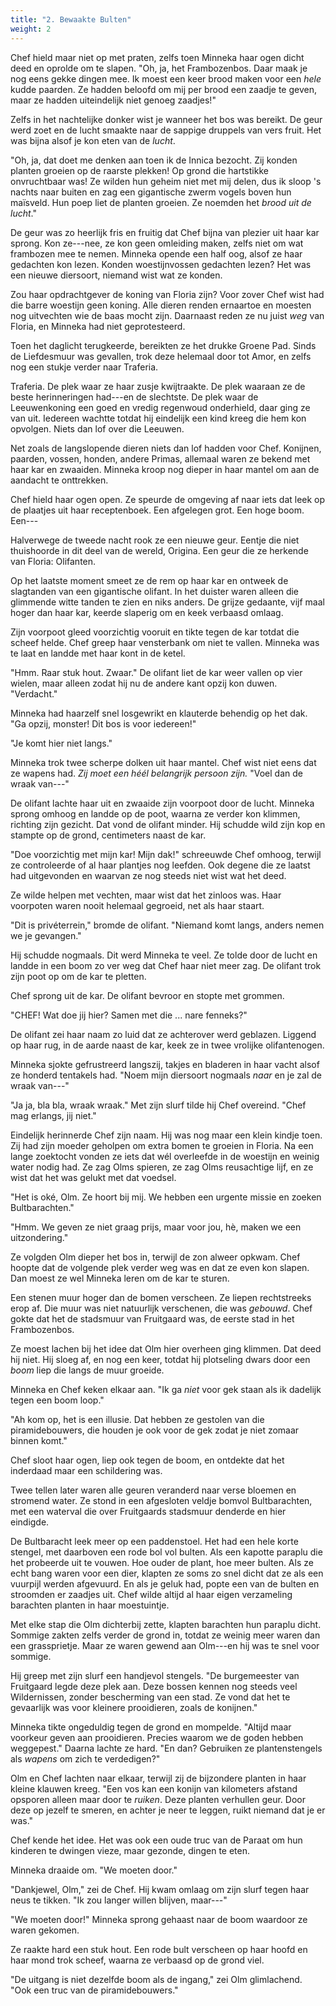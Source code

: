 ```yaml
---
title: "2. Bewaakte Bulten"
weight: 2
---
```


Chef hield maar niet op met praten, zelfs toen Minneka haar ogen dicht deed en oprolde om te slapen. "Oh, ja, het Frambozenbos. Daar maak je nog eens gekke dingen mee. Ik moest een keer brood maken voor een _hele_ kudde paarden. Ze hadden beloofd om mij per brood een zaadje te geven, maar ze hadden uiteindelijk niet genoeg zaadjes!"

Zelfs in het nachtelijke donker wist je wanneer het bos was bereikt. De geur werd zoet en de lucht smaakte naar de sappige druppels van vers fruit. Het was bijna alsof je kon eten van de _lucht_.

"Oh, ja, dat doet me denken aan toen ik de Innica bezocht. Zij konden planten groeien op de raarste plekken! Op grond die hartstikke onvruchtbaar was! Ze wilden hun geheim niet met mij delen, dus ik sloop 's nachts naar buiten en zag een gigantische zwerm vogels boven hun maïsveld. Hun poep liet de planten groeien. Ze noemden het _brood uit de lucht_."

De geur was zo heerlijk fris en fruitig dat Chef bijna van plezier uit haar kar sprong. Kon ze---nee, ze kon geen omleiding maken, zelfs niet om wat frambozen mee te nemen. Minneka opende een half oog, alsof ze haar gedachten kon lezen. Konden woestijnvossen gedachten lezen? Het was een nieuwe diersoort, niemand wist wat ze konden.

Zou haar opdrachtgever de koning van Floria zijn? Voor zover Chef wist had die barre woestijn geen koning. Alle dieren renden ernaartoe en moesten nog uitvechten wie de baas mocht zijn. Daarnaast reden ze nu juist _weg_ van Floria, en Minneka had niet geprotesteerd.

Toen het daglicht terugkeerde, bereikten ze het drukke Groene Pad. Sinds de Liefdesmuur was gevallen, trok deze helemaal door tot Amor, en zelfs nog een stukje verder naar Traferia. 

Traferia. De plek waar ze haar zusje kwijtraakte. De plek waaraan ze de beste herinneringen had---en de slechtste. De plek waar de Leeuwenkoning een goed en vredig regenwoud onderhield, daar ging ze van uit. Iedereen wachtte totdat hij eindelijk een kind kreeg die hem kon opvolgen. Niets dan lof over die Leeuwen. 

Net zoals de langslopende dieren niets dan lof hadden voor Chef. Konijnen, paarden, vossen, honden, andere Primas, allemaal waren ze bekend met haar kar en zwaaiden. Minneka kroop nog dieper in haar mantel om aan de aandacht te onttrekken.

Chef hield haar ogen open. Ze speurde de omgeving af naar iets dat leek op de plaatjes uit haar receptenboek. Een afgelegen grot. Een hoge boom. Een---

Halverwege de tweede nacht rook ze een nieuwe geur. Eentje die niet thuishoorde in dit deel van de wereld, Origina. Een geur die ze herkende van Floria: Olifanten.

Op het laatste moment smeet ze de rem op haar kar en ontweek de slagtanden van een gigantische olifant. In het duister waren alleen die glimmende witte tanden te zien en niks anders. De grijze gedaante, vijf maal hoger dan haar kar, keerde slaperig om en keek verbaasd omlaag. 

Zijn voorpoot gleed voorzichtig vooruit en tikte tegen de kar totdat die scheef helde. Chef greep haar vensterbank om niet te vallen. Minneka was te laat en landde met haar kont in de ketel. 

"Hmm. Raar stuk hout. Zwaar." De olifant liet de kar weer vallen op vier wielen, maar alleen zodat hij nu de andere kant opzij kon duwen. "Verdacht."

Minneka had haarzelf snel losgewrikt en klauterde behendig op het dak. "Ga opzij, monster! Dit bos is voor iedereen!"

"Je komt hier niet langs."

Minneka trok twee scherpe dolken uit haar mantel. Chef wist niet eens dat ze wapens had. _Zij moet een héél belangrijk persoon zijn._ "Voel dan de wraak van---"

De olifant lachte haar uit en zwaaide zijn voorpoot door de lucht. Minneka sprong omhoog en landde op de poot, waarna ze verder kon klimmen, richting zijn gezicht. Dat vond de olifant minder. Hij schudde wild zijn kop en stampte op de grond, centimeters naast de kar.

"Doe voorzichtig met mijn kar! Mijn dak!" schreeuwde Chef omhoog, terwijl ze controleerde of al haar plantjes nog leefden. Ook degene die ze laatst had uitgevonden en waarvan ze nog steeds niet wist wat het deed. 

Ze wilde helpen met vechten, maar wist dat het zinloos was. Haar voorpoten waren nooit helemaal gegroeid, net als haar staart.

"Dit is privéterrein," bromde de olifant. "Niemand komt langs, anders nemen we je gevangen." 

Hij schudde nogmaals. Dit werd Minneka te veel. Ze tolde door de lucht en landde in een boom zo ver weg dat Chef haar niet meer zag. De olifant trok zijn poot op om de kar te pletten.

Chef sprong uit de kar. De olifant bevroor en stopte met grommen. 

"CHEF! Wat doe jij hier? Samen met die ... nare fenneks?"

De olifant zei haar naam zo luid dat ze achterover werd geblazen. Liggend op haar rug, in de aarde naast de kar, keek ze in twee vrolijke olifantenogen. 

Minneka sjokte gefrustreerd langszij, takjes en bladeren in haar vacht alsof ze honderd tentakels had. "Noem mijn diersoort nogmaals _naar_ en je zal de wraak van---"

"Ja ja, bla bla, wraak wraak." Met zijn slurf tilde hij Chef overeind. "Chef mag erlangs, jij niet."

Eindelijk herinnerde Chef zijn naam. Hij was nog maar een klein kindje toen. Zij had zijn moeder geholpen om extra bomen te groeien in Floria. Na een lange zoektocht vonden ze iets dat wél overleefde in de woestijn en weinig water nodig had. Ze zag Olms spieren, ze zag Olms reusachtige lijf, en ze wist dat het was gelukt met dat voedsel. 

"Het is oké, Olm. Ze hoort bij mij. We hebben een urgente missie en zoeken Bultbarachten."

"Hmm. We geven ze niet graag prijs, maar voor jou, hè, maken we een uitzondering." 

Ze volgden Olm dieper het bos in, terwijl de zon alweer opkwam. Chef hoopte dat de volgende plek verder weg was en dat ze even kon slapen. Dan moest ze wel Minneka leren om de kar te sturen. 

Een stenen muur hoger dan de bomen verscheen. Ze liepen rechtstreeks erop af. Die muur was niet natuurlijk verschenen, die was _gebouwd_. Chef gokte dat het de stadsmuur van Fruitgaard was, de eerste stad in het Frambozenbos.

Ze moest lachen bij het idee dat Olm hier overheen ging klimmen. Dat deed hij niet. Hij sloeg af, en nog een keer, totdat hij plotseling dwars door een _boom_ liep die langs de muur groeide.

Minneka en Chef keken elkaar aan. "Ik ga _niet_ voor gek staan als ik dadelijk tegen een boom loop."

"Ah kom op, het is een illusie. Dat hebben ze gestolen van die piramidebouwers, die houden je ook voor de gek zodat je niet zomaar binnen komt." 

Chef sloot haar ogen, liep ook tegen de boom, en ontdekte dat het inderdaad maar een schildering was. 

Twee tellen later waren alle geuren veranderd naar verse bloemen en stromend water. Ze stond in een afgesloten veldje bomvol Bultbarachten, met een waterval die over Fruitgaards stadsmuur denderde en hier eindigde.

De Bultbaracht leek meer op een paddenstoel. Het had een hele korte stengel, met daarboven een rode bol vol bulten. Als een kapotte paraplu die het probeerde uit te vouwen. Hoe ouder de plant, hoe meer bulten. Als ze echt bang waren voor een dier, klapten ze soms zo snel dicht dat ze als een vuurpijl werden afgevuurd. En als je geluk had, popte een van de bulten en stroomden er zaadjes uit. Chef wilde altijd al haar eigen verzameling barachten planten in haar moestuintje.

Met elke stap die Olm dichterbij zette, klapten barachten hun paraplu dicht. Sommige zakten zelfs verder de grond in, totdat ze weinig meer waren dan een grassprietje. Maar ze waren gewend aan Olm---en hij was te snel voor sommige.

Hij greep met zijn slurf een handjevol stengels. "De burgemeester van Fruitgaard legde deze plek aan. Deze bossen kennen nog steeds veel Wildernissen, zonder bescherming van een stad. Ze vond dat het te gevaarlijk was voor kleinere prooidieren, zoals de konijnen."

Minneka tikte ongeduldig tegen de grond en mompelde. "Altijd maar voorkeur geven aan prooidieren. Precies waarom we de goden hebben weggepest." Daarna lachte ze hard. "En dan? Gebruiken ze plantenstengels als _wapens_ om zich te verdedigen?"

Olm en Chef lachten naar elkaar, terwijl zij de bijzondere planten in haar kleine klauwen kreeg. "Een vos kan een konijn van kilometers afstand opsporen alleen maar door te _ruiken_. Deze planten verhullen geur. Door deze op jezelf te smeren, en achter je neer te leggen, ruikt niemand dat je er was."

Chef kende het idee. Het was ook een oude truc van de Paraat om hun kinderen te dwingen vieze, maar gezonde, dingen te eten.

Minneka draaide om. "We moeten door."

"Dankjewel, Olm," zei de Chef. Hij kwam omlaag om zijn slurf tegen haar neus te tikken. "Ik zou langer willen blijven, maar---"

"We moeten door!" Minneka sprong gehaast naar de boom waardoor ze waren gekomen.

Ze raakte hard een stuk hout. Een rode bult verscheen op haar hoofd en haar mond trok scheef, waarna ze verbaasd op de grond viel.

"De uitgang is niet dezelfde boom als de ingang," zei Olm glimlachend. "Ook een truc van de piramidebouwers."